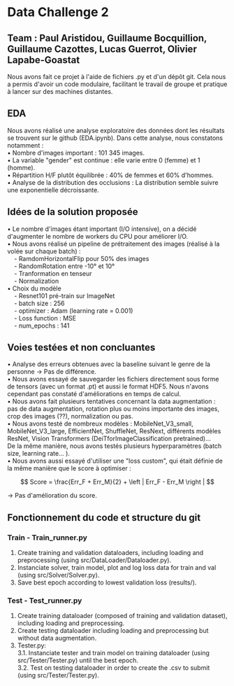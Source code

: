 # Data Challenge 2
## Team : Paul Aristidou, Guillaume Bocquillion, Guillaume Cazottes, Lucas Guerrot, Olivier Lapabe-Goastat 

Nous avons fait ce projet à l'aide de fichiers .py et d'un dépôt git. Cela nous a permis d'avoir un code modulaire, facilitant le travail de groupe et pratique à lancer sur des machines distantes.

## EDA

Nous avons réalisé une analyse exploratoire des données dont les résultats se trouvent sur le github (EDA.ipynb).
Dans cette analyse, nous constatons notamment :  
•⁠  ⁠Nombre d'images important : 101 345 images.  
•⁠  ⁠La variable "gender" est continue : elle varie entre 0 (femme) et 1 (homme).  
•⁠  ⁠Répartition H/F plutôt équilibrée : 40% de femmes et 60% d'hommes.  
•⁠  ⁠Analyse de la distribution des occlusions : La distribution semble suivre une exponentielle décroissante.  


## Idées de la solution proposée

•⁠  ⁠Le nombre d'images étant important (I/O intensive), on a décidé d'augmenter le nombre de workers du CPU pour améliorer I/O.  
•⁠  ⁠Nous avons réalisé un pipeline de prétraitement des images (réalisé à la volée sur chaque batch) :  
&nbsp;&nbsp;&nbsp;&nbsp;- RamdomHorizontalFlip pour 50% des images  
&nbsp;&nbsp;&nbsp;&nbsp;- RandomRotation entre -10° et 10°  
&nbsp;&nbsp;&nbsp;&nbsp;- Tranformation en tenseur  
&nbsp;&nbsp;&nbsp;&nbsp;- Normalization  
•⁠  ⁠Choix du modèle  
&nbsp;&nbsp;&nbsp;&nbsp;- Resnet101 pré-train sur ImageNet  
&nbsp;&nbsp;&nbsp;&nbsp;- batch size : 256  
&nbsp;&nbsp;&nbsp;&nbsp;- optimizer : Adam (learning rate = 0.001)  
&nbsp;&nbsp;&nbsp;&nbsp;- Loss function : MSE  
&nbsp;&nbsp;&nbsp;&nbsp;- num_epochs : 141  


## Voies testées et non concluantes

•⁠  ⁠Analyse des erreurs obtenues avec la baseline suivant le genre de la personne -> Pas de différence.  
•⁠  ⁠Nous avons essayé de sauvegarder les fichiers directement sous forme de tensors (avec un format .pt) et aussi le format HDF5. Nous n'avons cependant pas constaté d'améliorations en temps de calcul.  
•⁠  ⁠Nous avons fait plusieurs tentatives concernant la data augmentation : pas de data augmentation, rotation plus ou moins importante des images, crop des images (??), normalization ou pas.  
•⁠  ⁠Nous avons testé de nombreux modèles : MobileNet_V3_small, MobileNet_V3_large, EfficientNet, ShuffleNet, ResNext, différents modèles ResNet, Vision Transformers (DeiTforImageClassification pretrained)...  
De la même manière, nous avons testés plusieurs hyperparamètres (batch size, learning rate... ).   
•⁠  ⁠Nous avons aussi essayé d'utiliser une "loss custom", qui était définie de la même manière que le score à optimiser :

$$
Score = \frac{Err_F + Err_M}{2} + \left | Err_F - Err_M \right |
$$

-> Pas d'amélioration du score.  

## Fonctionnement du code et structure du git

### Train - Train_runner.py
1. Create training and validation dataloaders, including loading and preprocessing (using src/DataLoader/Dataloader.py).  
2. Instanciate solver, train model, plot and log loss data for train and val (using src/Solver/Solver.py).  
3. Save best epoch according to lowest validation loss (results/).

### Test - Test_runner.py
1. Create training dataloader (composed of training and validation dataset), including loading and preprocessing.  
2. Create testing dataloader including loading and preprocessing but without data augmentation.
3. Tester.py:  
3.1. Instanciate tester and train model on training dataloader (using src/Tester/Tester.py) until the best epoch.    
3.2. Test on testing dataloader in order to create the .csv to submit (using src/Tester/Tester.py).   
